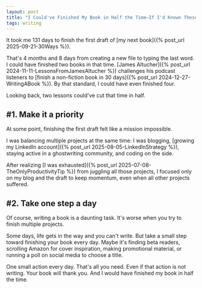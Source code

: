 ```yaml
---
layout: post
title: "I Could've Finished My Book in Half the Time—If I'd Known These Two Lessons"
tags: writing
---
```


It took me 131 days to finish the first draft of [my next book]({% post_url 2025-09-21-30Ways %}).

That's 4 months and 8 days from creating a new file to typing the last word. I could have finished two books in that time. [James Altucher]({% post_url 2024-11-11-LessonsFromJamesAltucher %}) challenges his podcast listeners to [finish a non-fiction book in 30 days]({% post_url 2024-12-27-WritingABook %}). By that standard, I could have even finished four.

Looking back, two lessons could've cut that time in half.

## #1. Make it a priority

At some point, finishing the first draft felt like a mission impossible.

I was balancing multiple projects at the same time: I was blogging, [growing my LinkedIn account]({% post_url 2025-08-05-LinkedInStrategy %}), staying active in a ghostwriting community, and coding on the side.

After realizing [I was exhausted]({% post_url 2025-07-08-TheOnlyProductivityTip %}) from juggling all those projects, I focused only on my blog and the draft to keep momentum, even when all other projects suffered.

## #2. Take one step a day

Of course, writing a book is a daunting task. It's worse when you try to finish multiple projects.

Some days, life gets in the way and you can't write. But take a small step toward finishing your book every day. Maybe it's finding beta readers, scrolling Amazon for cover inspiration, making promotional material, or running a poll on social media to choose a title.

One small action every day. That's all you need. Even if that action is not writing. Your book will thank you. And I would have finished my book in half the time.

